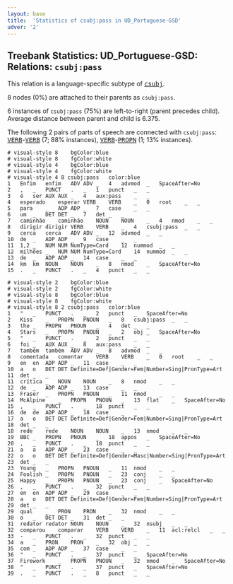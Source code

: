 ```yaml
---
layout: base
title:  'Statistics of csubj:pass in UD_Portuguese-GSD'
udver: '2'
---
```


## Treebank Statistics: UD_Portuguese-GSD: Relations: `csubj:pass`

This relation is a language-specific subtype of <tt><a href="pt_gsd-dep-csubj.html">csubj</a></tt>.

8 nodes (0%) are attached to their parents as `csubj:pass`.

6 instances of `csubj:pass` (75%) are left-to-right (parent precedes child).
Average distance between parent and child is 6.375.

The following 2 pairs of parts of speech are connected with `csubj:pass`: <tt><a href="pt_gsd-pos-VERB.html">VERB</a></tt>-<tt><a href="pt_gsd-pos-VERB.html">VERB</a></tt> (7; 88% instances), <tt><a href="pt_gsd-pos-VERB.html">VERB</a></tt>-<tt><a href="pt_gsd-pos-PROPN.html">PROPN</a></tt> (1; 13% instances).


~~~ conllu
# visual-style 8	bgColor:blue
# visual-style 8	fgColor:white
# visual-style 4	bgColor:blue
# visual-style 4	fgColor:white
# visual-style 4 8 csubj:pass	color:blue
1	Enfim	enfim	ADV	ADV	_	4	advmod	_	SpaceAfter=No
2	,	_	PUNCT	.	_	1	punct	_	_
3	é	ser	AUX	AUX	_	4	aux:pass	_	_
4	esperado	esperar	VERB	VERB	_	0	root	_	_
5	para	_	ADP	ADP	_	7	case	_	_
6	um	_	DET	DET	_	7	det	_	_
7	caminhão	caminhão	NOUN	NOUN	_	4	nmod	_	_
8	dirigir	dirigir	VERB	VERB	_	4	csubj:pass	_	_
9	cerca	cerca	ADV	ADV	_	12	advmod	_	_
10	de	_	ADP	ADP	_	9	case	_	_
11	1,2	_	NUM	NUM	NumType=Card	12	nummod	_	_
12	milhões	_	NUM	NUM	NumType=Card	14	nummod	_	_
13	de	_	ADP	ADP	_	14	case	_	_
14	km	km	NOUN	NOUN	_	8	nmod	_	SpaceAfter=No
15	.	_	PUNCT	.	_	4	punct	_	_

~~~


~~~ conllu
# visual-style 2	bgColor:blue
# visual-style 2	fgColor:white
# visual-style 8	bgColor:blue
# visual-style 8	fgColor:white
# visual-style 8 2 csubj:pass	color:blue
1	"	_	PUNCT	.	_	2	punct	_	SpaceAfter=No
2	Kiss	_	PROPN	PNOUN	_	8	csubj:pass	_	_
3	the	_	PROPN	PNOUN	_	4	det	_	_
4	Stars	_	PROPN	PNOUN	_	2	obj	_	SpaceAfter=No
5	"	_	PUNCT	.	_	2	punct	_	_
6	foi	_	AUX	AUX	_	8	aux:pass	_	_
7	também	também	ADV	ADV	_	8	advmod	_	_
8	comentada	comentar	VERB	VERB	_	0	root	_	_
9	en	en	ADP	ADP	_	11	case	_	_
10	a	o	DET	DET	Definite=Def|Gender=Fem|Number=Sing|PronType=Art	11	det	_	_
11	crítica	_	NOUN	NOUN	_	8	nmod	_	_
12	de	_	ADP	ADP	_	13	case	_	_
13	Fraser	_	PROPN	PNOUN	_	11	nmod	_	_
14	McAlpine	_	PROPN	PNOUN	_	13	flat	_	SpaceAfter=No
15	,	_	PUNCT	.	_	18	punct	_	_
16	de	de	ADP	ADP	_	18	case	_	_
17	a	o	DET	DET	Definite=Def|Gender=Fem|Number=Sing|PronType=Art	18	det	_	_
18	rede	rede	NOUN	NOUN	_	13	nmod	_	_
19	BBC	_	PROPN	PNOUN	_	18	appos	_	SpaceAfter=No
20	,	_	PUNCT	.	_	18	punct	_	_
21	a	a	ADP	ADP	_	23	case	_	_
22	o	o	DET	DET	Definite=Def|Gender=Masc|Number=Sing|PronType=Art	23	det	_	_
23	Young	_	PROPN	PNOUN	_	11	nmod	_	_
24	Foolish	_	PROPN	PNOUN	_	23	conj	_	_
25	Happy	_	PROPN	PNOUN	_	23	conj	_	SpaceAfter=No
26	,	_	PUNCT	.	_	32	punct	_	_
27	en	en	ADP	ADP	_	29	case	_	_
28	a	o	DET	DET	Definite=Def|Gender=Fem|Number=Sing|PronType=Art	29	det	_	_
29	qual	_	PRON	PRON	_	32	nmod	_	_
30	o	_	DET	DET	_	31	det	_	_
31	redator	redator	NOUN	NOUN	_	32	nsubj	_	_
32	comparou	comparar	VERB	VERB	_	11	acl:relcl	_	_
33	-	_	PUNCT	.	_	32	punct	_	_
34	a	_	PRON	PRON	_	32	obj	_	_
35	com	_	ADP	ADP	_	37	case	_	_
36	"	_	PUNCT	.	_	37	punct	_	SpaceAfter=No
37	Firework	_	PROPN	PNOUN	_	32	nmod	_	SpaceAfter=No
38	"	_	PUNCT	.	_	37	punct	_	SpaceAfter=No
39	.	_	PUNCT	.	_	8	punct	_	_

~~~


